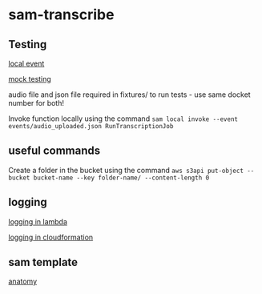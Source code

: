 # sam-transcribe

## Testing

[local event](https://docs.aws.amazon.com/serverless-application-model/latest/developerguide/using-sam-cli-local-generate-event.html)

[mock testing](https://docs.getmoto.org/en/latest/index.html)

audio file and json file required in fixtures/ to run tests - use same docket number for both!

Invoke function locally using the command
`sam local invoke --event events/audio_uploaded.json RunTranscriptionJob`

## useful commands

Create a folder in the bucket using the command
`aws s3api put-object --bucket bucket-name --key folder-name/ --content-length 0`

## logging

[logging in lambda](https://docs.aws.amazon.com/lambda/latest/dg/python-logging.html)

[logging in cloudformation](https://docs.aws.amazon.com/AWSCloudFormation/latest/UserGuide/aws-properties-lambda-function-loggingconfig.html)

## sam template

[anatomy](https://docs.aws.amazon.com/serverless-application-model/latest/developerguide/sam-specification-template-anatomy.html)
